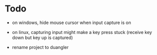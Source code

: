 # Todo

- on windows, hide mouse cursor when input capture is on

- on linux, capturing input might make a key press stuck (receive key down but key up is captured)

- rename project to duangler
